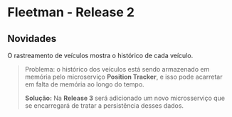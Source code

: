 # Fleetman - Release 2
  
## Novidades

O rastreamento de veículos mostra o histórico de cada veículo.

> Problema: o histórico dos veículos está sendo armazenado em memória pelo microserviço **Position Tracker**, e isso pode acarretar em falta de memória ao longo do tempo.
>
>  **Solução:** Na **Release 3** será adicionado um novo microsserviço que se encarregará de tratar a persistência desses dados.